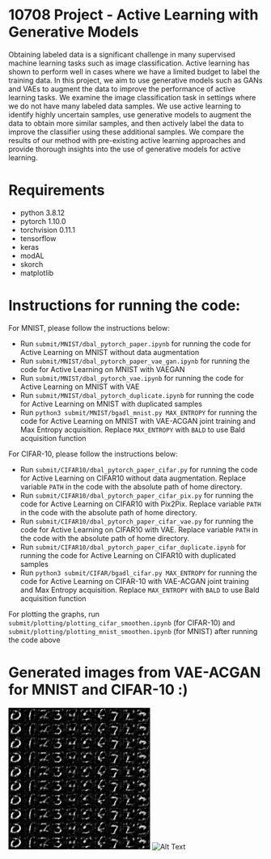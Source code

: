 # 10708 Project - Active Learning with Generative Models
Obtaining labeled data is a significant challenge in many supervised machine learning tasks such as image classification. Active learning has shown to perform well in cases where we have a limited budget to label the training data. In this project, we aim to use generative models such as GANs and VAEs to augment the data to improve the performance of active learning tasks. We examine the image classification task in settings where we do not have many labeled data samples. We use active learning to identify highly uncertain samples, use generative models to augment the data to obtain more similar samples, and then actively label the data to improve the classifier using these additional samples. We compare the results of our method with pre-existing active learning approaches and provide thorough insights into the use of generative models for active learning.

# Requirements
- python 3.8.12
- pytorch 1.10.0
- torchvision 0.11.1
- tensorflow
- keras
- modAL
- skorch
- matplotlib

# Instructions for running the code:
For MNIST, please follow the instructions below:
- Run `submit/MNIST/dbal_pytorch_paper.ipynb` for running the code for Active Learning on MNIST without data augmentation
- Run `submit/MNIST/dbal_pytorch_paper_vae_gan.ipynb` for running the code for Active Learning on MNIST with VAEGAN
- Run `submit/MNIST/dbal_pytorch_vae.ipynb` for running the code for Active Learning on MNIST with VAE
- Run `submit/MNIST/dbal_pytorch_duplicate.ipynb` for running the code for Active Learning on MNIST with duplicated samples
- Run `python3 submit/MNIST/bgadl_mnist.py MAX_ENTROPY` for running the code for Active Learning on MNIST with VAE-ACGAN joint training and Max Entropy acquisition. Replace `MAX_ENTROPY` with `BALD` to use Bald acquisition function

For CIFAR-10, please follow the instructions below:
- Run `submit/CIFAR10/dbal_pytorch_paper_cifar.py` for running the code for Active Learning on CIFAR10 without data augmentation. Replace variable `PATH` in the code with the absolute path of home directory.
- Run `submit/CIFAR10/dbal_pytorch_paper_cifar_pix.py` for running the code for Active Learning on CIFAR10 with Pix2Pix. Replace variable `PATH` in the code with the absolute path of home directory.
- Run `submit/CIFAR10/dbal_pytorch_paper_cifar_vae.py` for running the code for Active Learning on CIFAR10 with VAE. Replace variable `PATH` in the code with the absolute path of home directory.
- Run `submit/CIFAR10/dbal_pytorch_paper_cifar_duplicate.ipynb` for running the code for Active Learning on CIFAR10 with duplicated samples
- Run `python3 submit/CIFAR/bgadl_cifar.py MAX_ENTROPY` for running the code for Active Learning on CIFAR-10 with VAE-ACGAN joint training and Max Entropy acquisition. Replace `MAX_ENTROPY` with `BALD` to use Bald acquisition function

For plotting the graphs, run `submit/plotting/plotting_cifar_smoothen.ipynb` (for CIFAR-10) and `submit/plotting/plotting_mnist_smoothen.ipynb` (for MNIST) after running the code above

# Generated images from VAE-ACGAN for MNIST and CIFAR-10 :)

![Alt Text](https://github.com/vaibhavjindal/10708project/blob/main/imgs/VAEACGAN_generate_animation_mnist.gif)
![Alt Text](https://github.com/vaibhavjindal/10708project/blob/main/imgs/VAEACGAN_generate_animation_cifar.gif)
